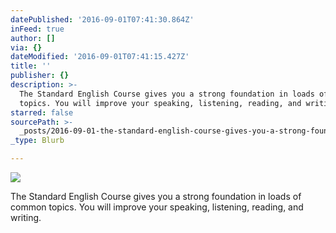 ```yaml
---
datePublished: '2016-09-01T07:41:30.864Z'
inFeed: true
author: []
via: {}
dateModified: '2016-09-01T07:41:15.427Z'
title: ''
publisher: {}
description: >-
  The Standard English Course gives you a strong foundation in loads of common
  topics. You will improve your speaking, listening, reading, and writing. 
starred: false
sourcePath: >-
  _posts/2016-09-01-the-standard-english-course-gives-you-a-strong-foundation-in.md
_type: Blurb

---
```

![](https://the-grid-user-content.s3-us-west-2.amazonaws.com/1d1d9e0b-2909-4ffb-88ab-e229601b37bd.png)

The Standard English Course gives you a strong foundation in loads of common topics. You will improve your speaking, listening, reading, and writing.
